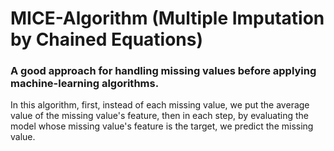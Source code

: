 # MICE-Algorithm (Multiple Imputation by Chained Equations)
### A good approach for handling missing values before applying machine-learning algorithms.

In this algorithm, first, instead of each missing value, we put the average value of the missing value's feature, then in each step, by evaluating the model whose missing value's feature is the target, we predict the missing value.
